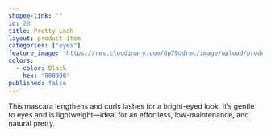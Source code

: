 ```yaml
---
shopee-link: ""
id: 28
title: Pretty Lash
layout: product-item
categories: ["eyes"]
feature_image: 'https://res.cloudinary.com/dp79ddrmc/image/upload/products/prettyLash.jpg'
colors:
  - color: Black
    hex: '000000'
published: false
---
```

This mascara lengthens and curls lashes for a bright-eyed look. It’s gentle to eyes and is lightweight—ideal for an effortless, low-maintenance, and natural pretty.
